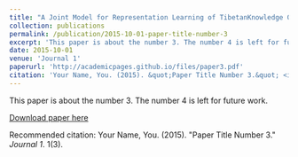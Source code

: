 ```yaml
---
title: "A Joint Model for Representation Learning of TibetanKnowledge Graph Based on Encyclopedia"
collection: publications
permalink: /publication/2015-10-01-paper-title-number-3
excerpt: 'This paper is about the number 3. The number 4 is left for future work.'
date: 2015-10-01
venue: 'Journal 1'
paperurl: 'http://academicpages.github.io/files/paper3.pdf'
citation: 'Your Name, You. (2015). &quot;Paper Title Number 3.&quot; <i>Journal 1</i>. 1(3).'
---
```

This paper is about the number 3. The number 4 is left for future work.

[Download paper here](https://github.com/andongBlue/chenandong.github.io/tree/master/files/JointModel.pdf)

Recommended citation: Your Name, You. (2015). "Paper Title Number 3." <i>Journal 1</i>. 1(3).
